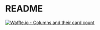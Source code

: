 # README

[![Waffle.io - Columns and their card count](https://badge.waffle.io/NickLindeberg/on_the_road_again.svg?columns=all)](https://waffle.io/NickLindeberg/on_the_road_again)


